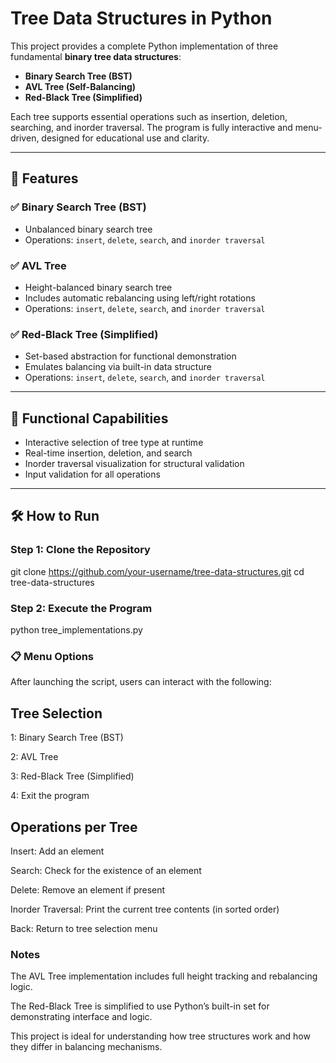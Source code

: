 # Tree Data Structures in Python

This project provides a complete Python implementation of three fundamental **binary tree data structures**:

- **Binary Search Tree (BST)**
- **AVL Tree (Self-Balancing)**
- **Red-Black Tree (Simplified)**

Each tree supports essential operations such as insertion, deletion, searching, and inorder traversal. The program is fully interactive and menu-driven, designed for educational use and clarity.

---

## 📌 Features

### ✅ Binary Search Tree (BST)
- Unbalanced binary search tree
- Operations: `insert`, `delete`, `search`, and `inorder traversal`

### ✅ AVL Tree
- Height-balanced binary search tree
- Includes automatic rebalancing using left/right rotations
- Operations: `insert`, `delete`, `search`, and `inorder traversal`

### ✅ Red-Black Tree (Simplified)
- Set-based abstraction for functional demonstration
- Emulates balancing via built-in data structure
- Operations: `insert`, `delete`, `search`, and `inorder traversal`

---

## 🧪 Functional Capabilities

- Interactive selection of tree type at runtime
- Real-time insertion, deletion, and search
- Inorder traversal visualization for structural validation
- Input validation for all operations

---

## 🛠️ How to Run

### Step 1: Clone the Repository
git clone https://github.com/your-username/tree-data-structures.git
cd tree-data-structures
### Step 2: Execute the Program
python tree_implementations.py

### 📋 Menu Options
After launching the script, users can interact with the following:

## Tree Selection
1: Binary Search Tree (BST)

2: AVL Tree

3: Red-Black Tree (Simplified)

4: Exit the program

## Operations per Tree
Insert: Add an element

Search: Check for the existence of an element

Delete: Remove an element if present

Inorder Traversal: Print the current tree contents (in sorted order)

Back: Return to tree selection menu

###  Notes
The AVL Tree implementation includes full height tracking and rebalancing logic.

The Red-Black Tree is simplified to use Python’s built-in set for demonstrating interface and logic.

This project is ideal for understanding how tree structures work and how they differ in balancing mechanisms.
